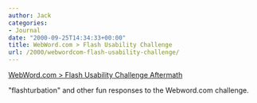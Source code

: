 ```yaml
---
author: Jack
categories:
- Journal
date: "2000-09-25T14:34:33+00:00"
title: WebWord.com > Flash Usability Challenge
url: /2000/webwordcom-flash-usability-challenge/
---
```


[WebWord.com > Flash Usability Challenge Aftermath][1]

"flashturbation" and other fun responses to the Webword.com challenge.

 [1]: http://www.webword.com/flashusability3.html